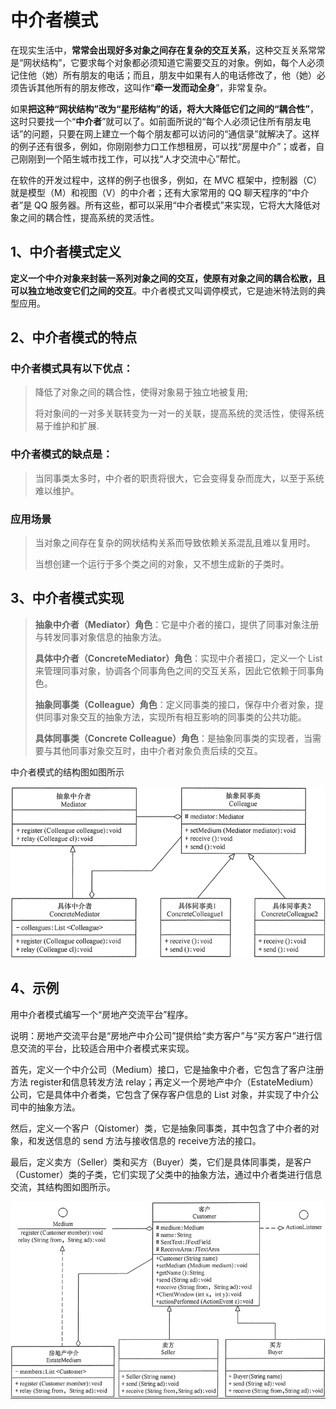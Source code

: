 # 中介者模式

在现实生活中，**常常会出现好多对象之间存在复杂的交互关系**，这种交互关系常常是“网状结构”，它要求每个对象都必须知道它需要交互的对象。例如，每个人必须记住他（她）所有朋友的电话；而且，朋友中如果有人的电话修改了，他（她）必须告诉其他所有的朋友修改，这叫作“**牵一发而动全身**”，非常复杂。

如果**把这种“网状结构”改为“星形结构”的话，将大大降低它们之间的“耦合性”**，这时只要找一个“**中介者**”就可以了。如前面所说的“每个人必须记住所有朋友电话”的问题，只要在网上建立一个每个朋友都可以访问的“通信录”就解决了。这样的例子还有很多，例如，你刚刚参力口工作想租房，可以找“房屋中介”；或者，自己刚刚到一个陌生城市找工作，可以找“人才交流中心”帮忙。

在软件的开发过程中，这样的例子也很多，例如，在 MVC 框架中，控制器（C）就是模型（M）和视图（V）的中介者；还有大家常用的 QQ 聊天程序的“中介者”是 QQ 服务器。所有这些，都可以采用“中介者模式”来实现，它将大大降低对象之间的耦合性，提高系统的灵活性。


## 1、中介者模式定义

**定义一个中介对象来封装一系列对象之间的交互，使原有对象之间的耦合松散，且可以独立地改变它们之间的交互**。中介者模式又叫调停模式，它是迪米特法则的典型应用。

## 2、中介者模式的特点

### 中介者模式具有以下优点：

> 降低了对象之间的耦合性，使得对象易于独立地被复用;
> 
> 将对象间的一对多关联转变为一对一的关联，提高系统的灵活性，使得系统易于维护和扩展.
> 

### 中介者模式的缺点是：

> 当同事类太多时，中介者的职责将很大，它会变得复杂而庞大，以至于系统难以维护。
> 

### 应用场景

> 当对象之间存在复杂的网状结构关系而导致依赖关系混乱且难以复用时。
>
> 当想创建一个运行于多个类之间的对象，又不想生成新的子类时。
>

## 3、中介者模式实现

> **抽象中介者（Mediator）角色**：它是中介者的接口，提供了同事对象注册与转发同事对象信息的抽象方法。
> 
> **具体中介者（ConcreteMediator）角色**：实现中介者接口，定义一个 List 来管理同事对象，协调各个同事角色之间的交互关系，因此它依赖于同事角色。
>
> **抽象同事类（Colleague）角色**：定义同事类的接口，保存中介者对象，提供同事对象交互的抽象方法，实现所有相互影响的同事类的公共功能。
>
> **具体同事类（Concrete Colleague）角色**：是抽象同事类的实现者，当需要与其他同事对象交互时，由中介者对象负责后续的交互。
>

中介者模式的结构图如图所示

![中介者模式](../illustration/19_1_UML.png)

## 4、示例

用中介者模式编写一个“房地产交流平台”程序。

说明：房地产交流平台是“房地产中介公司”提供给“卖方客户”与“买方客户”进行信息交流的平台，比较适合用中介者模式来实现。

首先，定义一个中介公司（Medium）接口，它是抽象中介者，它包含了客户注册方法 register和信息转发方法 relay；再定义一个房地产中介（EstateMedium）公司，它是具体中介者类，它包含了保存客户信息的 List 对象，并实现了中介公司中的抽象方法。

然后，定义一个客户（Qistomer）类，它是抽象同事类，其中包含了中介者的对象，和发送信息的 send 方法与接收信息的 receive方法的接口。

最后，定义卖方（Seller）类和买方（Buyer）类，它们是具体同事类，是客户（Customer）类的子类，它们实现了父类中的抽象方法，通过中介者类进行信息交流，其结构图如图所示。


![UML](../illustration/19_2_UML.png)
